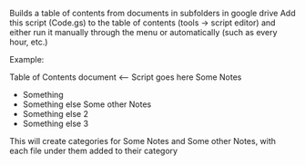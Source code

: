 Builds a table of contents from documents in subfolders in google drive
Add this script (Code.gs) to the table of contents (tools -> script editor) and either run it manually through the menu or automatically (such as every hour, etc.)

Example:

Table of Contents document <-- Script goes here
Some Notes
 - Something
 - Something else
Some other Notes
  - Something else 2
  - Something else 3
  
 This will create categories for Some Notes and Some other Notes, with each file under them added to their category
